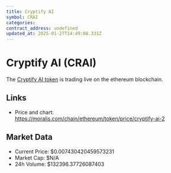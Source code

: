 ```yaml
---
title: Cryptify AI
symbol: CRAI
categories: 
contract_address: undefined
updated_at: 2025-01-27T14:49:08.331Z
---
```


# Cryptify AI (CRAI)
The [Cryptify AI token](https://moralis.com/chain/ethereum/token/price/cryptify-ai-2) is trading live on the ethereum blockchain.

## Links
- Price and chart: https://moralis.com/chain/ethereum/token/price/cryptify-ai-2

## Market Data
- Current Price: $0.007430420459573231
- Market Cap: $N/A
- 24h Volume: $132396.37726087403
